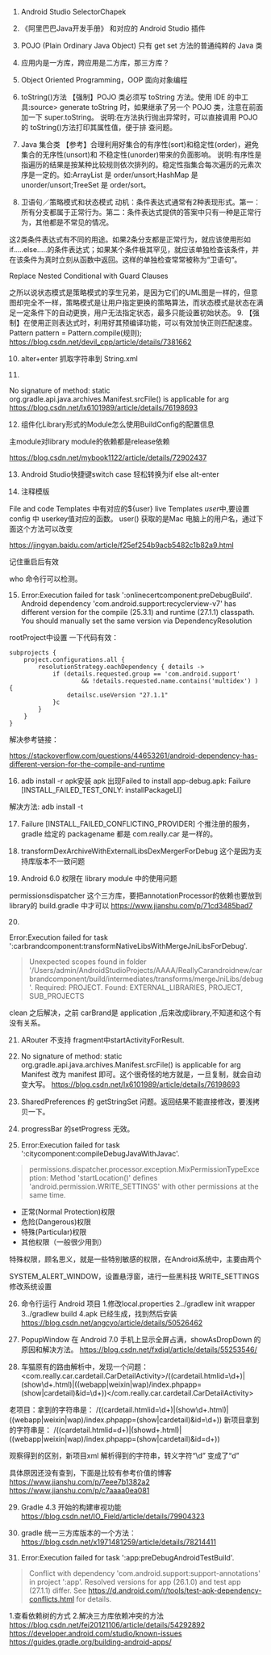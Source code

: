 
1. Android Studio  SelectorChapek

2. 《阿里巴巴Java开发手册》 和对应的 Android  Studio 插件

3. POJO (Plain Ordinary Java Object) 只有 get set 方法的普通纯粹的 Java 类

4. 应用内是一方库，跨应用是二方库，那三方库？

5. Object Oriented Programming，OOP 面向对象编程

6. toString()方法
【强制】POJO 类必须写 toString 方法。使用 IDE 的中工具:source> generate toString 时，如果继承了另一个 POJO 类，注意在前面加一下 super.toString。 说明:在方法执行抛出异常时，可以直接调用 POJO 的 toString()方法打印其属性值，便于排 查问题。

7. Java 集合类
【参考】合理利用好集合的有序性(sort)和稳定性(order)，避免集合的无序性(unsort)和 不稳定性(unorder)带来的负面影响。 说明:有序性是指遍历的结果是按某种比较规则依次排列的。稳定性指集合每次遍历的元素次 序是一定的。如:ArrayList 是 order/unsort;HashMap 是 unorder/unsort;TreeSet 是 order/sort。

8. 卫语句／策略模式和状态模式
动机：条件表达式通常有2种表现形式。第一：所有分支都属于正常行为。第二：条件表达式提供的答案中只有一种是正常行为，其他都是不常见的情况。

这2类条件表达式有不同的用途。如果2条分支都是正常行为，就应该使用形如if…..else…..的条件表达式；如果某个条件极其罕见，就应该单独检查该条件，并在该条件为真时立刻从函数中返回。这样的单独检查常常被称为“卫语句”。

 Replace Nested Conditional with Guard Clauses

  之所以说状态模式是策略模式的孪生兄弟，是因为它们的UML图是一样的，但意图却完全不一样，策略模式是让用户指定更换的策略算法，而状态模式是状态在满足一定条件下的自动更换，用户无法指定状态，最多只能设置初始状态。
9. 【强制】在使用正则表达式时，利用好其预编译功能，可以有效加快正则匹配速度。
Pattern pattern = Pattern.compile(规则);
  https://blog.csdn.net/devil_cpp/article/details/7381662


10. alter+enter 抓取字符串到 String.xml


11.
No signature of method: static org.gradle.api.java.archives.Manifest.srcFile() is applicable for arg
 https://blog.csdn.net/lx6101989/article/details/76198693




12. 组件化Library形式的Module怎么使用BuildConfig的配置信息

主module对library module的依赖都是release依赖


https://blog.csdn.net/mybook1122/article/details/72902437

13. Android Studio快捷键switch case 轻松转换为if else
alt-enter

14. 注释模版

File and code Templates 中有对应的${user}
live Templates $user$中,要设置config 中 userkey值对应的函数。
user() 获取的是Mac 电脑上的用户名，通过下面这个方法可以改变

https://jingyan.baidu.com/article/f25ef254b9acb5482c1b82a9.html

记住重启后有效

who 命令行可以检测。


15. Error:Execution failed for task ':onlinecertcomponent:preDebugBuild'.
Android dependency 'com.android.support:recyclerview-v7' has different version for the compile (25.3.1) and runtime (27.1.1) classpath. You should manually set the same version via DependencyResolution

rootProject中设置 一下代码有效：
```
subprojects {
    project.configurations.all {
        resolutionStrategy.eachDependency { details ->
            if (details.requested.group == 'com.android.support'
                    && !details.requested.name.contains('multidex') ) {
                detailsc.useVersion "27.1.1"
            }c
        }
    }
}
```

解决参考链接：

https://stackoverflow.com/questions/44653261/android-dependency-has-different-version-for-the-compile-and-runtime


16. adb install -r apk安装 apk 出现Failed to install app-debug.apk: Failure [INSTALL_FAILED_TEST_ONLY: installPackageLI]

解决方法: adb install -t


17. Failure [INSTALL_FAILED_CONFLICTING_PROVIDER]
个推注册的服务，gradle 给定的 packagename 都是 com.really.car 是一样的。

18. transformDexArchiveWithExternalLibsDexMergerForDebug
这个是因为支持库版本不一致问题

19. Android 6.0 权限在 library module 中的使用问题

permissionsdispatcher 这个三方库，要把annotationProcessor的依赖也要放到 library的 build.gradle 中才可以
https://www.jianshu.com/p/71cd3485bad7

20.
Error:Execution failed for task ':carbrandcomponent:transformNativeLibsWithMergeJniLibsForDebug'.
> Unexpected scopes found in folder '/Users/admin/AndroidStudioProjects/AAAA/ReallyCarandroidnew/carbrandcomponent/build/intermediates/transforms/mergeJniLibs/debug'. Required: PROJECT. Found: EXTERNAL_LIBRARIES, PROJECT, SUB_PROJECTS

clean 之后解决，之前 carBrand是 application ,后来改成library,不知道和这个有没有关系。

21. ARouter 不支持 fragment中startActivityForResult.

22. No signature of method: static org.gradle.api.java.archives.Manifest.srcFile() is applicable for arg
Manifest 改为 manifest 即可。这个很奇怪的地方就是，一旦复制，就会自动变大写。
https://blog.csdn.net/lx6101989/article/details/76198693

23. SharedPreferences 的 getStringSet 问题。返回结果不能直接修改，要浅拷贝一下。

24. progressBar 的setProgress  无效。

25. Error:Execution failed for task ':citycomponent:compileDebugJavaWithJavac'.
> permissions.dispatcher.processor.exception.MixPermissionTypeException: Method 'startLocation()' defines 'android.permission.WRITE_SETTINGS' with other permissions at the same time.

- 正常(Normal Protection)权限
- 危险(Dangerous)权限
- 特殊(Particular)权限
- 其他权限（一般很少用到）

特殊权限，顾名思义，就是一些特别敏感的权限，在Android系统中，主要由两个

SYSTEM_ALERT_WINDOW，设置悬浮窗，进行一些黑科技
WRITE_SETTINGS 修改系统设置


26. 命令行运行 Android 项目
1.修改local.properties
2../gradlew init wrapper
3../gradlew build
4.apk 已经生成，找到然后安装
https://blog.csdn.net/angcyo/article/details/50526462


27. PopupWindow 在 Android 7.0 手机上显示全屏占满，showAsDropDown 的原因和解决方法。
https://blog.csdn.net/fxdiql/article/details/55253546/

28. 车猫原有的路由解析中，发现一个问题：
<com.really.car.cardetail.CarDetailActivity>/((cardetail.htmlid=\d+)|(show\d+.html)|((webapp|weixin|wap)/index.phpapp=(show|cardetail)&amp;id=\d+))</com.really.car.cardetail.CarDetailActivity>

老项目：拿到的字符串是：
/((cardetail.htmlid=\d+)|(show\d+.html)|((webapp|weixin|wap)/index.phpapp=(show|cardetail)&id=\d+))
新项目拿到的字符串是：
/((cardetail.htmlid=d+)|(showd+.html)|((webapp|weixin|wap)/index.phpapp=(show|cardetail)&id=d+))

观察得到的区别，新项目xml 解析得到的字符串，转义字符“\d” 变成了“d”

具体原因还没有查到，下面是比较有参考价值的博客
https://www.jianshu.com/p/7eee7b1382a2
https://www.jianshu.com/p/c7aaaa0ea081

29. Gradle 4.3 开始的构建审视功能
https://blog.csdn.net/IO_Field/article/details/79904323

30. gradle 统一三方库版本的一个方法：
https://blog.csdn.net/x1971481259/article/details/78214411

31. Error:Execution failed for task ':app:preDebugAndroidTestBuild'.
> Conflict with dependency 'com.android.support:support-annotations' in project ':app'. Resolved versions for app (26.1.0) and test app (27.1.1) differ. See https://d.android.com/r/tools/test-apk-dependency-conflicts.html for details.

1.查看依赖树的方式
2.解决三方库依赖冲突的方法
https://blog.csdn.net/fei20121106/article/details/54292892
https://developer.android.com/studio/known-issues
https://guides.gradle.org/building-android-apps/
